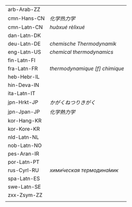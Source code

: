 | | |
|-|-|
| arb-Arab-ZZ |  |
| cmn-Hans-CN | _化学热力学_ |
| cmn-Latn-CN | _huàxué rèlìxué_ |
| dan-Latn-DK |  |
| deu-Latn-DE | _chemische Thermodynamik_ |
| eng-Latn-US | _chemical thermodynamics_ |
| fin-Latn-FI |  |
| fra-Latn-FR | _thermodynamique [f] chimique_ |
| heb-Hebr-IL |  |
| hin-Deva-IN |  |
| ita-Latn-IT |  |
| jpn-Hrkt-JP | _かがくねつりきがく_ |
| jpn-Jpan-JP | _化学熱力学_ |
| kor-Hang-KR |  |
| kor-Kore-KR |  |
| nld-Latn-NL |  |
| nob-Latn-NO |  |
| pes-Aran-IR |  |
| por-Latn-PT |  |
| rus-Cyrl-RU | _хими́ческая термодина́мик_ |
| spa-Latn-ES |  |
| swe-Latn-SE |  |
| zxx-Zsym-ZZ |  |
|  |  |